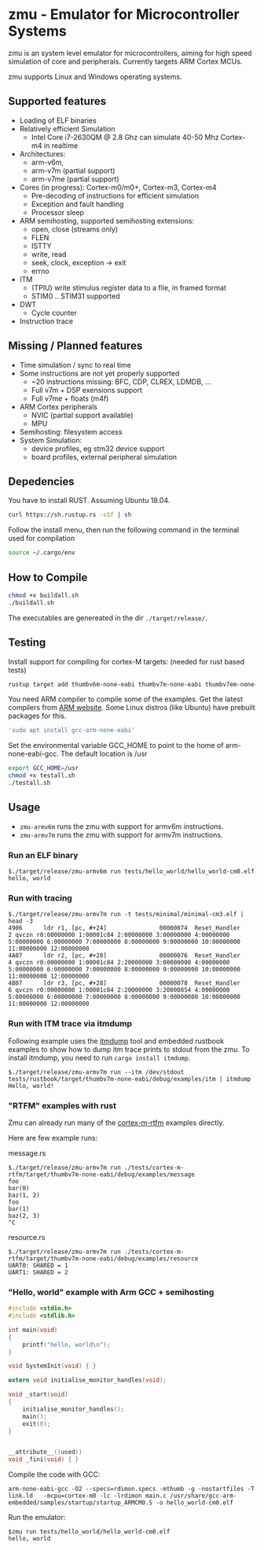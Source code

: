 # zmu - Emulator for Microcontroller Systems

zmu is an system level emulator for microcontrollers, aiming for high speed simulation of core and peripherals. Currently targets ARM Cortex MCUs.

zmu supports Linux and Windows operating systems.

## Supported features
- Loading of ELF binaries
- Relatively efficient Simulation
    - Intel Core i7-2630QM @ 2.8 Ghz can simulate 40-50 Mhz Cortex-m4 in realtime
- Architectures:
    - arm-v6m,
    - arm-v7m (partial support)
    - arm-v7me (partial support)
- Cores (in progress): Cortex-m0/m0+, Cortex-m3, Cortex-m4
    - Pre-decoding of instructions for efficient simulation
    - Exception and fault handling
    - Processor sleep
- ARM semihosting, supported semihosting extensions:
    - open, close (streams only)
    - FLEN
    - ISTTY
    - write, read
    - seek, clock, exception -> exit
    - errno
- ITM
    - (TPIU) write stimulus register data to a file, in framed format
    - STIM0 .. STIM31 supported
- DWT
    - Cycle counter
- Instruction trace

## Missing / Planned features
- Time simulation / sync to real time
- Some instructions are not yet properly supported
    - ~20 instructions missing: BFC, CDP, CLREX, LDMDB, ...
    - Full v7m + DSP exensions support
    - Full v7me + floats (m4f)
- ARM Cortex peripherals
    - NVIC (partial support available)
    - MPU
- Semihosting: filesystem access
- System Simulation:
    - device profiles, eg stm32 device support
    - board profiles, external peripheral simulation

## Depedencies

You have to install RUST. Assuming Ubuntu 18.04.

```sh
curl https://sh.rustup.rs -sSf | sh
```

Follow the install menu, then run the following command in the terminal used for compilation

```sh
source ~/.cargo/env
```


## How to Compile

```sh
chmod +x buildall.sh
./buildall.sh
```
The executables are genereated in the dir ```./target/release/```.

## Testing

Install support for compiling for cortex-M targets: (needed for rust based tests)

```sh
rustup target add thumbv6m-none-eabi thumbv7m-none-eabi thumbv7em-none-eabi thumbv7em-none-eabihf
```

You need ARM compiler to compile some of the examples. Get the latest compilers from [ARM website](https://developer.arm.com/tools-and-software/open-source-software/developer-tools/gnu-toolchain/gnu-rm/downloads). Some Linux distros (like Ubuntu) have prebuilt packages for this.
```sh
'sudo apt install gcc-arm-none-eabi'
```

Set the environmental variable GCC_HOME to point to the home of arm-none-eabi-gcc. The default location is /usr

```sh
export GCC_HOME=/usr
chmod +x testall.sh
./testall.sh
```

## Usage

- ```zmu-armv6m``` runs the zmu with support for armv6m instructions.
- ```zmu-armv7m``` runs the zmu with support for armv7m instructions.

### Run an ELF binary
```
$./target/release/zmu-armv6m run tests/hello_world/hello_world-cm0.elf
hello, world
```

### Run with tracing
```
$./target/release/zmu-armv7m run -t tests/minimal/minimal-cm3.elf | head -3
4906      ldr r1, [pc, #+24]               00000074  Reset_Handler         2 qvczn r0:00000000 1:00001c84 2:00000000 3:00000000 4:00000000 5:00000000 6:00000000 7:00000000 8:00000000 9:00000000 10:00000000 11:00000000 12:00000000
4A07      ldr r2, [pc, #+28]               00000076  Reset_Handler         4 qvczn r0:00000000 1:00001c84 2:20000000 3:00000000 4:00000000 5:00000000 6:00000000 7:00000000 8:00000000 9:00000000 10:00000000 11:00000000 12:00000000
4B07      ldr r3, [pc, #+28]               00000078  Reset_Handler         6 qvczn r0:00000000 1:00001c84 2:20000000 3:20000854 4:00000000 5:00000000 6:00000000 7:00000000 8:00000000 9:00000000 10:00000000 11:00000000 12:00000000
```

### Run with ITM trace via itmdump

Following example uses the [itmdump](https://docs.rs/itm/0.3.1/itm/) tool and embedded rustbook examples to show how to dump itm trace prints to stdout from the zmu. To install itmdump, you need to run ```cargo install itmdump```.

```
$./target/release/zmu-armv7m run --itm /dev/stdout tests/rustbook/target/thumbv7m-none-eabi/debug/examples/itm | itmdump
Hello, world!
```


### "RTFM" examples with rust
Zmu can already run many of the [cortex-m-rtfm](https://github.com/japaric/cortex-m-rtfm) examples directly.

Here are few example runs:

message.rs
```
$./target/release/zmu-armv7m run ./tests/cortex-m-rtfm/target/thumbv7m-none-eabi/debug/examples/message
foo
bar(0)
baz(1, 2)
foo
bar(1)
baz(2, 3)
^C
```

resource.rs
```
$./target/release/zmu-armv7m run ./tests/cortex-m-rtfm/target/thumbv7m-none-eabi/debug/examples/resource
UART0: SHARED = 1
UART1: SHARED = 2
```

### "Hello, world" example with Arm GCC + semihosting

```c
#include <stdio.h>
#include <stdlib.h>

int main(void)
{
    printf("hello, world\n");
}

void SystemInit(void) { }

extern void initialise_monitor_handles(void);

void _start(void)
{
    initialise_monitor_handles();
    main();
    exit(0);
}


__attribute__((used))
void _fini(void) { }
```

Compile the code with GCC:
```
arm-none-eabi-gcc -O2 --specs=rdimon.specs -mthumb -g -nostartfiles -T link.ld   -mcpu=cortex-m0 -lc -lrdimon main.c /usr/share/gcc-arm-embedded/samples/startup/startup_ARMCM0.S -o hello_world-cm0.elf
```

Run the emulator:
```
$zmu run tests/hello_world/hello_world-cm0.elf
hello, world
```
